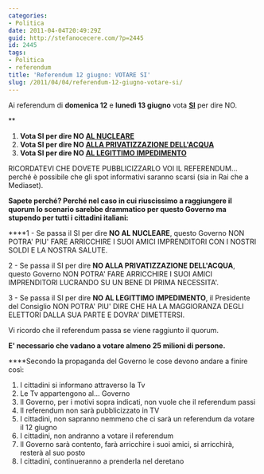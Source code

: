 ```yaml
---
categories:
- Politica
date: 2011-04-04T20:49:29Z
guid: http://stefanocecere.com/?p=2445
id: 2445
tags:
- Politica
- referendum
title: 'Referendum 12 giugno: VOTARE SI'
slug: /2011/04/04/referendum-12-giugno-votare-si/
---
```


Ai referendum di **domenica 12** e **lunedì 13 giugno** vota **<span style="text-decoration: underline">SI</span>** per dire NO.<span style="color: #000000"><strong><br /> </strong></span>

**</p> 

  1. <span style="font-weight: normal"><strong>Vota SI per dire NO <span style="text-decoration: underline">AL NUCLEARE</span></strong></span>
  2. <span style="font-weight: normal"><strong>Vota SI per dire NO <span style="text-decoration: underline">ALLA PRIVATIZZAZIONE DELL'ACQUA</span></strong></span>
  3. <span style="font-weight: normal"><strong>Vota SI per dire NO <span style="text-decoration: underline">AL LEGITTIMO IMPEDIMENTO</span></strong></span>

</strong>

RICORDATEVI CHE DOVETE PUBBLICIZZARLO VOI IL REFERENDUM… perché è possibile che gli spot informativi saranno scarsi (sia in Rai che a Mediaset).

**Sapete perché? Perché nel caso in cui riuscissimo a raggiungere il quorum lo scenario sarebbe drammatico per questo Governo ma stupendo per tutti i cittadini italiani:**

****1 - Se passa il SI per dire **NO AL NUCLEARE**, questo Governo NON POTRA' PIU' FARE ARRICCHIRE I SUOI AMICI IMPRENDITORI CON I NOSTRI SOLDI E LA NOSTRA SALUTE.

2 - Se passa il SI per dire **NO ALLA PRIVATIZZAZIONE DELL'ACQUA**, questo Governo NON POTRA' FARE ARRICCHIRE I SUOI AMICI IMPRENDITORI LUCRANDO SU UN BENE DI PRIMA NECESSITA'.

3 - Se passa il SI per dire **NO AL LEGITTIMO IMPEDIMENTO**, il Presidente del Consiglio NON POTRA' PIU' DIRE CHE HA LA MAGGIORANZA DEGLI ELETTORI DALLA SUA PARTE E DOVRA' DIMETTERSI.

Vi ricordo che il referendum passa se viene raggiunto il quorum.
  
**E' necessario che vadano a votare almeno 25 milioni di persone.**

****Secondo la propaganda del Governo le cose devono andare a finire così:

  1. I cittadini si informano attraverso la Tv
  2. Le Tv appartengono al… Governo
  3. Il Governo, per i motivi sopra indicati, non vuole che il referendum passi
  4. Il referendum non sarà pubblicizzato in TV
  5. I cittadini, non sapranno nemmeno che ci sarà un referendum da votare il 12 giugno
  6. I cittadini, non andranno a votare il referendum
  7. Il Governo sarà contento, farà arricchire i suoi amici, si arricchirà, resterà al suo posto
  8. I cittadini, continueranno a prenderla nel deretano